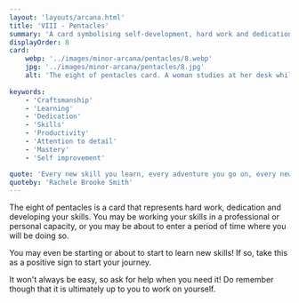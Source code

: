 ```yaml
---
layout: 'layouts/arcana.html'
title: 'VIII - Pentacles'
summary: 'A card symbolising self-development, hard work and dedication.'
displayOrder: 8
card:
    webp: '../images/minor-arcana/pentacles/8.webp'
    jpg: '../images/minor-arcana/pentacles/8.jpg'
    alt: 'The eight of pentacles card. A woman studies at her desk while eight pentacles rise behind her.'
    
keywords:
    - 'Craftsmanship'
    - 'Learning'
    - 'Dedication'
    - 'Skills'
    - 'Productivity'
    - 'Attention to detail'
    - 'Mastery'
    - 'Self improvement'

quote: 'Every new skill you learn, every adventure you go on, every new thing you try, it only makes you a better artist.'
quoteby: 'Rachele Brooke Smith'
---
```


The eight of pentacles is a card that represents hard work, dedication and developing your skills. You may be working your skills in a professional or personal capacity, or you may be about to enter a period of time where you will be doing so. 

You may even be starting or about to start to learn new skills! If so, take this as a positive sign to start your journey.

It won't always be easy, so ask for help when you need it! Do remember though that it is ultimately up to you to work on yourself.